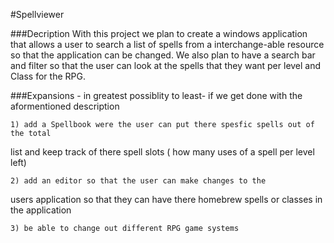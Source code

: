 
#Spellviewer

###Decription
	With this project we plan to create a windows application that allows a user
to search a list of spells from a interchange-able resource so that the application 
can be changed. We also plan to have a search bar and filter so that the user can
look at the spells that they want per level and Class for the RPG.

###Expansions - in greatest possiblity to least- if we get done with the aformentioned description

	1) add a Spellbook were the user can put there spesfic spells out of the total
list and keep track of there spell slots ( how many uses of a spell per level left)
	
	2) add an editor so that the user can make changes to the 
users application so that they can have there homebrew spells 
or classes in the application

	3) be able to change out different RPG game systems 